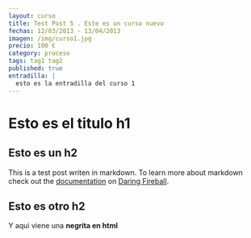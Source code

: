 ```yaml
---
layout: curso
title: Test Post 5 . Este es un curso nuevo
fechas: 12/03/2013 - 13/04/2013
imagen: /img/curso1.jpg
precio: 100 €
category: proceso
tags: tag1 tag2
published: true
entradilla: |
  esto es la entradilla del curso 1
---
```


# Esto es el titulo h1

## Esto es un h2

This is a test post writen in markdown. To learn more about markdown check out the [documentation](http://daringfireball.net/projects/markdown/) on [Daring Fireball](http://daringfireball.net/).

## Esto es otro h2

Y aqui viene una <strong>negrita en html</strong>
